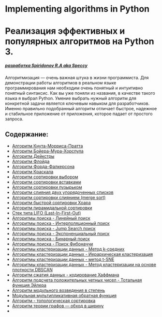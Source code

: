 # Implementing algorithms in Python

# Реализация эффективных и популярных алгоритмов на Python 3.

##### _[разработка Spiridonov R.A aka Speccy]()_

Алгоритмизация — очень важная штука в жизни программиста.
Для демонстрации работы алгоритмов в реальном языке программирования нам необходим очень понятный и интуитивно понятный синтаксис. Как вы уже поняли из названия, в качестве такого языка я выбрал Python.
Умение выбрать нужный алгоритм для конкретной задачи является ключевым навыком для разработчиков. Именно правильно подобранный алгоритм отличает быстрое, надежное и стабильное приложение от приложения, которое падает от простого запроса.


## Содержание:

- [Алгоритм Кнута-Морриса-Пратта](https://github.com/Speccy-Rom/Implementing_algorithms_in_python/tree/master/%D0%90%D0%BB%D0%B3%D0%BE%D1%80%D0%B8%D1%82%D0%BC%D1%8B%20%D0%BF%D0%BE%D0%B8%D1%81%D0%BA%D0%B0%20%D1%81%D1%82%D1%80%D0%BE%D0%BA%D0%B8)
- [Алгоритм Бойера-Мура-Хорспула](https://github.com/Speccy-Rom/Implementing_algorithms_in_python/blob/master/%D0%90%D0%BB%D0%B3%D0%BE%D1%80%D0%B8%D1%82%D0%BC%D1%8B%20%D0%BF%D0%BE%D0%B8%D1%81%D0%BA%D0%B0%20%D1%81%D1%82%D1%80%D0%BE%D0%BA%D0%B8/The%20Boyer-Moore-Horspool%20algorithm.py)
- [Алгоритм Дейкстры](https://github.com/Speccy-Rom/Implementing_algorithms_in_python/blob/master/%D0%90%D0%BB%D0%B3%D0%BE%D1%80%D0%B8%D1%82%D0%BC%D1%8B%20%D0%B3%D1%80%D0%B0%D1%84%D0%BE%D0%B2/Dijkstra%E2%80%99s%20algorithm.py)
- [Алгоритм Флойда](https://github.com/Speccy-Rom/Implementing_algorithms_in_python/blob/master/%D0%90%D0%BB%D0%B3%D0%BE%D1%80%D0%B8%D1%82%D0%BC%D1%8B%20%D0%B3%D1%80%D0%B0%D1%84%D0%BE%D0%B2/algorithm-floyd.py)
- [Алгоритм Форда-Фалкерсона](https://github.com/Speccy-Rom/Implementing_algorithms_in_python/blob/master/%D0%90%D0%BB%D0%B3%D0%BE%D1%80%D0%B8%D1%82%D0%BC%D1%8B%20%D0%B3%D1%80%D0%B0%D1%84%D0%BE%D0%B2/algorithm-forda-fulkersona.py)
- [Алгоритм Краскала](https://github.com/Speccy-Rom/Implementing_algorithms_in_python/blob/master/%D0%90%D0%BB%D0%B3%D0%BE%D1%80%D0%B8%D1%82%D0%BC%D1%8B%20%D0%B3%D1%80%D0%B0%D1%84%D0%BE%D0%B2/algorithm-kruskal.py)
- [Алгоритм сортировки выбором](https://github.com/Speccy-Rom/Implementing_algorithms_in_python/blob/master/%D0%90%D0%BB%D0%B3%D0%BE%D1%80%D0%B8%D1%82%D0%BC%D1%8B%20%D1%81%D0%BE%D1%80%D1%82%D0%B8%D1%80%D0%BE%D0%B2%D0%BE%D0%BA/sort_select.py)
- [Алгоритм сортировки вставками](https://github.com/Speccy-Rom/Implementing_algorithms_in_python/blob/master/%D0%90%D0%BB%D0%B3%D0%BE%D1%80%D0%B8%D1%82%D0%BC%D1%8B%20%D1%81%D0%BE%D1%80%D1%82%D0%B8%D1%80%D0%BE%D0%B2%D0%BE%D0%BA/algorithm_sort_inserts.py)
- [Алгоритм сортировки пузырьком](https://github.com/Speccy-Rom/Implementing_algorithms_in_python/blob/master/%D0%90%D0%BB%D0%B3%D0%BE%D1%80%D0%B8%D1%82%D0%BC%D1%8B%20%D1%81%D0%BE%D1%80%D1%82%D0%B8%D1%80%D0%BE%D0%B2%D0%BE%D0%BA/algorithm-sort-bubble.py)
- [Алгоритм слияния двух упорядоченных списков](https://github.com/Speccy-Rom/Implementing_algorithms_in_python/blob/master/%D0%90%D0%BB%D0%B3%D0%BE%D1%80%D0%B8%D1%82%D0%BC%D1%8B%20%D1%81%D0%BE%D1%80%D1%82%D0%B8%D1%80%D0%BE%D0%B2%D0%BE%D0%BA/algorithm-sort-select.py)
- [Алгоритм сортировки слиянием (merge sort) ](https://github.com/Speccy-Rom/Implementing_algorithms_in_python/blob/master/%D0%90%D0%BB%D0%B3%D0%BE%D1%80%D0%B8%D1%82%D0%BC%D1%8B%20%D1%81%D0%BE%D1%80%D1%82%D0%B8%D1%80%D0%BE%D0%B2%D0%BE%D0%BA/algorithm-sort-merge-list.py)
- [Алгоритм быстрой сортировки Хоара](https://github.com/Speccy-Rom/Implementing_algorithms_in_python/blob/master/%D0%90%D0%BB%D0%B3%D0%BE%D1%80%D0%B8%D1%82%D0%BC%D1%8B%20%D1%81%D0%BE%D1%80%D1%82%D0%B8%D1%80%D0%BE%D0%B2%D0%BE%D0%BA/algorithm-quick-sort.py)
- [Алгоритм пирамидальной сортировки](https://github.com/Speccy-Rom/Implementing_algorithms_in_python/blob/master/%D0%90%D0%BB%D0%B3%D0%BE%D1%80%D0%B8%D1%82%D0%BC%D1%8B%20%D1%81%D0%BE%D1%80%D1%82%D0%B8%D1%80%D0%BE%D0%B2%D0%BE%D0%BA/heap_sort.py)
- [Стек типа LIFO (Last-In-First-Out)](https://github.com/Speccy-Rom/Implementing_algorithms_in_python/blob/master/%D0%A1%D1%82%D0%B5%D0%BA%20LIFO/Last-In-First-Out.py)
- [Алгоритмы поиска - Линейный поиск](https://github.com/Speccy-Rom/Implementing_algorithms_in_python/blob/master/%D0%90%D0%BB%D0%B3%D0%BE%D1%80%D0%B8%D1%82%D0%BC%D1%8B%20%D0%BF%D0%BE%D0%B8%D1%81%D0%BA%D0%B0/liner_search.py)
- [Алгоритмы поиска - Интерполяционный поиск](https://github.com/Speccy-Rom/Implementing_algorithms_in_python/blob/master/%D0%90%D0%BB%D0%B3%D0%BE%D1%80%D0%B8%D1%82%D0%BC%D1%8B%20%D0%BF%D0%BE%D0%B8%D1%81%D0%BA%D0%B0/interpol_search.py)
- [Алгоритмы поиска - Jump Search поиск](https://github.com/Speccy-Rom/Implementing_algorithms_in_python/blob/master/%D0%90%D0%BB%D0%B3%D0%BE%D1%80%D0%B8%D1%82%D0%BC%D1%8B%20%D0%BF%D0%BE%D0%B8%D1%81%D0%BA%D0%B0/Jump_Search.py)
- [Алгоритмы поиска - Экспоненциальный поиск](https://github.com/Speccy-Rom/Implementing_algorithms_in_python/blob/master/%D0%90%D0%BB%D0%B3%D0%BE%D1%80%D0%B8%D1%82%D0%BC%D1%8B%20%D0%BF%D0%BE%D0%B8%D1%81%D0%BA%D0%B0/Exponential_search.py)
- [Алгоритмы поиска - Бинарный поиск](https://github.com/Speccy-Rom/Implementing_algorithms_in_python/blob/master/%D0%90%D0%BB%D0%B3%D0%BE%D1%80%D0%B8%D1%82%D0%BC%D1%8B%20%D0%BF%D0%BE%D0%B8%D1%81%D0%BA%D0%B0/binarn_search.py)
- [Алгоритмы поиска - Поиск Фибоначчи](https://github.com/Speccy-Rom/Implementing_algorithms_in_python/blob/master/%D0%90%D0%BB%D0%B3%D0%BE%D1%80%D0%B8%D1%82%D0%BC%D1%8B%20%D0%BF%D0%BE%D0%B8%D1%81%D0%BA%D0%B0/fibonachi_search.py)
- [Алгоритмы кластеризации данных - Метод k-средних](https://github.com/Speccy-Rom/Implementing_algorithms_in_python/tree/master/%D0%90%D0%BB%D0%B3%D0%BE%D1%80%D0%B8%D1%82%D0%BC%D1%8B%20%D0%BA%D0%BB%D0%B0%D1%81%D1%82%D0%B5%D1%80%D0%B8%D0%B7%D0%B0%D1%86%D0%B8%D0%B8)
- [Алгоритмы кластеризации данных - Иерархическая кластеризация](https://github.com/Speccy-Rom/Implementing_algorithms_in_python/blob/master/%D0%90%D0%BB%D0%B3%D0%BE%D1%80%D0%B8%D1%82%D0%BC%D1%8B%20%D0%BA%D0%BB%D0%B0%D1%81%D1%82%D0%B5%D1%80%D0%B8%D0%B7%D0%B0%D1%86%D0%B8%D0%B8/%D0%98%D0%B5%D1%80%D0%B0%D1%80%D1%85%D0%B8%D1%87%D0%B5%D1%81%D0%BA%D0%B0%D1%8F%20%D0%BA%D0%BB%D0%B0%D1%81%D1%82%D0%B5%D1%80%D0%B8%D0%B7%D0%B0%D1%86%D0%B8%D1%8F.py)
- [Алгоритмы кластеризации данных - метод t-SNE](https://github.com/Speccy-Rom/Implementing_algorithms_in_python/blob/master/%D0%90%D0%BB%D0%B3%D0%BE%D1%80%D0%B8%D1%82%D0%BC%D1%8B%20%D0%BA%D0%BB%D0%B0%D1%81%D1%82%D0%B5%D1%80%D0%B8%D0%B7%D0%B0%D1%86%D0%B8%D0%B8/t-SNE.py)
- [Алгоритмы кластеризации данных - Метод кластеризации на основе плотности DBSCAN](https://github.com/Speccy-Rom/Implementing_algorithms_in_python/blob/master/%D0%90%D0%BB%D0%B3%D0%BE%D1%80%D0%B8%D1%82%D0%BC%D1%8B%20%D0%BA%D0%BB%D0%B0%D1%81%D1%82%D0%B5%D1%80%D0%B8%D0%B7%D0%B0%D1%86%D0%B8%D0%B8/DBSCAN.py)
- [Алгоритм сжатия данных - кодирование Хаффмана](https://github.com/Speccy-Rom/Implementing_algorithms_in_python/tree/master/%D0%90%D0%BB%D0%B3%D0%BE%D1%80%D0%B8%D1%82%D0%BC%D1%8B%20%D0%BA%D0%BE%D0%B4%D0%B8%D1%80%D0%BE%D0%B2%D0%B0%D0%BD%D0%B8%D1%8F%20%D0%B8%20%D1%81%D0%B6%D0%B0%D1%82%D0%B8%D1%8F%20%D0%B4%D0%B0%D0%BD%D0%BD%D1%8B%D1%85)
- [Алгоритм подсчета положительных четных чисел - Тотальная функция Эйлера](https://github.com/Speccy-Rom/Implementing_algorithms_in_python/blob/master/%D0%90%D1%80%D0%B8%D1%84%D0%BC%D0%B5%D1%82%D0%B8%D1%87%D0%B5%D1%81%D0%BA%D0%B8%D0%B5%20%D0%B0%D0%BB%D0%B3%D0%BE%D1%80%D0%B8%D1%82%D0%BC%D1%8B%20%D0%BF%D0%BE%20%D0%BC%D0%BE%D0%B4%D1%83%D0%BB%D1%8E/EulerTotientFunction.py)
- [Алгоритм модульного возведения в степень](https://github.com/Speccy-Rom/Implementing_algorithms_in_python/blob/master/%D0%90%D1%80%D0%B8%D1%84%D0%BC%D0%B5%D1%82%D0%B8%D1%87%D0%B5%D1%81%D0%BA%D0%B8%D0%B5%20%D0%B0%D0%BB%D0%B3%D0%BE%D1%80%D0%B8%D1%82%D0%BC%D1%8B%20%D0%BF%D0%BE%20%D0%BC%D0%BE%D0%B4%D1%83%D0%BB%D1%8E/ModularExponentiatio.py)
- [Модульная мультипликативная обратная функция](https://github.com/Speccy-Rom/Implementing_algorithms_in_python/blob/master/%D0%90%D1%80%D0%B8%D1%84%D0%BC%D0%B5%D1%82%D0%B8%D1%87%D0%B5%D1%81%D0%BA%D0%B8%D0%B5%20%D0%B0%D0%BB%D0%B3%D0%BE%D1%80%D0%B8%D1%82%D0%BC%D1%8B%20%D0%BF%D0%BE%20%D0%BC%D0%BE%D0%B4%D1%83%D0%BB%D1%8E/ModularMultiplicativeInverse.py)
- [Алгоритм - топологическая сортировка ](https://github.com/Speccy-Rom/Implementing_algorithms_in_python/blob/master/%D0%90%D0%BB%D0%B3%D0%BE%D1%80%D0%B8%D1%82%D0%BC%D1%8B%20%D0%B3%D1%80%D0%B0%D1%84%D0%BE%D0%B2/TopologicalSort.py)
- [Алгоритм теории графов — обход в ширину](https://github.com/Speccy-Rom/Implementing_algorithms_in_python/blob/master/%D0%90%D0%BB%D0%B3%D0%BE%D1%80%D0%B8%D1%82%D0%BC%D1%8B%20%D0%B3%D1%80%D0%B0%D1%84%D0%BE%D0%B2/Breadth-first%20search.py)
- []()




